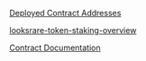 [Deployed Contract Addresses](https://docs.looksrare.org/developers/deployed-contract-addresses)

[looksrare-token-staking-overview](https://docs.looksrare.org/developers/looksrare-token-staking-overview)

[Contract Documentation](https://docs.looksrare.org/developers/category/contract-documentation)

